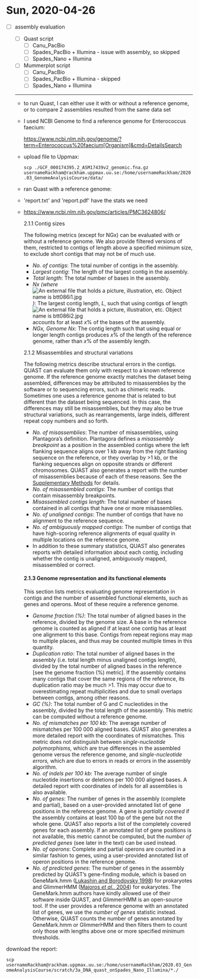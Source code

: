 # Sun, 2020-04-26

- [ ] assembly evaluation

  - [ ] Quast script  
    - [ ] Canu_PacBio
    - [ ] Spades_PacBio + Illumina - issue with assembly, so skipped
    - [ ] Spades_Nano + Illumina
  - [ ] Mummerplot script 
    - [ ] Canu_PacBio
    - [ ] Spades_PacBio + Illumina - skipped
    - [ ] Spades_Nano + Illumina

  ------

  * to run Quast, I can either use it with or without a reference genome, or to compare 2 assemblies resulted from the same data set

  * I used NCBI Genome to find a reference genome for Enterococcus faecium:

    https://www.ncbi.nlm.nih.gov/genome/?term=Enterococcus%20faecium[Organism]&cmd=DetailsSearch

  * upload file to Uppmax:

    `scp ./GCF_000174395.2_ASM17439v2_genomic.fna.gz usernameRackham@rackham.uppmax.uu.se:/home/usernameRackham/2020.03_GenomeAnalysisCourse/data/`

  * ran Quast with a reference genome:

  * 'report.txt' and 'report.pdf' have the stats we need

  * https://www.ncbi.nlm.nih.gov/pmc/articles/PMC3624806/ 

    2.1.1 Contig sizes

    The following metrics (except for NGx) can be evaluated with or without a  reference genome. We also provide filtered versions of them, restricted  to contigs of length above a specified minimum size, to exclude short  contigs that may not be of much use.

    - *No. of contigs*: The total number of contigs in the assembly.
    - *Largest contig*: The length of the largest contig in the assembly.
    - *Total length*: The total number of bases in the assembly.
    - *Nx (where* ![An external file that holds a picture, illustration, etc. Object name is btt086i1.jpg](https://www.ncbi.nlm.nih.gov/pmc/articles/PMC3624806/bin/btt086i1.jpg)*)*: The largest contig length, *L*, such that using contigs of length ![An external file that holds a picture, illustration, etc. Object name is btt086i2.jpg](https://www.ncbi.nlm.nih.gov/pmc/articles/PMC3624806/bin/btt086i2.jpg) accounts for at least *x*% of the bases of the assembly.
    - *NGx, Genome Nx*: The contig length such that using equal or longer length contigs produces *x*% of the length of the reference genome, rather than *x*% of the assembly length.

    2.1.2 Misassemblies and structural variations 

    The following metrics describe structural errors in the contigs. QUAST can  evaluate them only with respect to a known reference genome. If the  reference genome exactly matches the dataset being assembled,  differences may be attributed to misassemblies by the software or to  sequencing errors, such as chimeric reads. Sometimes one uses a  reference genome that is related to but different than the dataset being sequenced. In this case, the differences may still be misassemblies,  but they may also be true structural variations, such as rearrangements, large indels, different repeat copy numbers and so forth.

    - *No. of misassemblies*: The number of misassemblies, using Plantagora’s definition. Plantagora defines a *misassembly breakpoint* as a position in the assembled contigs where the left flanking sequence aligns over 1 kb away from the right flanking sequence on the  reference, or they overlap by >1 kb, or the flanking sequences align  on opposite strands or different chromosomes. QUAST also generates a  report with the number of misassemblies because of each of these  reasons. See the [Supplementary Methods](http://bioinformatics.oxfordjournals.org/lookup/suppl/doi:10.1093/bioinformatics/btt086/-/DC1) for details.
    - *No. of misassembled contigs*: The number of contigs that contain misassembly breakpoints.
    - *Misassembled contigs length*: The total number of bases contained in all contigs that have one or more misassemblies.
    - *No. of unaligned contigs*: The number of contigs that have no alignment to the reference sequence.
    - *No. of ambiguously mapped contigs*: The number of contigs that have high-scoring reference alignments of  equal quality in multiple locations on the reference genome.
    - In addition to these summary statistics, QUAST also generates reports with detailed information about each contig, including whether the contig is unaligned, ambiguously mapped, misassembled or correct.

    

    

    #### 2.1.3 Genome representation and its functional elements 

    This section lists metrics evaluating genome representation in contigs and  the number of assembled functional elements, such as genes and operons.  Most of these require a reference genome.

    - *Genome fraction (%)*: The total number of aligned bases in the reference, divided by the  genome size. A base in the reference genome is counted as aligned if at  least one contig has at least one alignment to this base. Contigs from  repeat regions may map to multiple places, and thus may be counted  multiple times in this quantity.
    - *Duplication ratio*: The total number of aligned bases in the assembly (i.e. total length  minus unaligned contigs length), divided by the total number of aligned  bases in the reference [see the genome fraction (%) metric]. If the  assembly contains many contigs that cover the same regions of the  reference, its duplication ratio may be much >1. This may occur due  to overestimating repeat multiplicities and due to small overlaps  between contigs, among other reasons.
    - *GC (%)*: The total number of G and C nucleotides in the assembly, divided by the total length of the assembly. This metric can be computed without a  reference genome.
    - *No. of mismatches per 100 kb*: The average number of mismatches per 100 000 aligned bases. QUAST also  generates a more detailed report with the coordinates of mismatches.  This metric does not distinguish between *single-nucleotide polymorphisms,* which are true differences in the assembled genome versus the reference genome, and *single-nucleotide errors,* which are due to errors in reads or errors in the assembly algorithm.
    - *No. of indels per 100 kb*: The average number of single nucleotide insertions or deletions per 100 000 aligned bases. A detailed report with coordinates of indels for all assemblies is also available.
    - *No. of genes*: The number of genes in the assembly (complete and partial), based on a  user-provided annotated list of gene positions in the reference genome. A gene is *partially covered* if the assembly contains at least  100 bp of the gene but not the whole gene. QUAST also reports a list of  the completely covered genes for each assembly. If an annotated list of  gene positions is not available, this metric cannot be computed, but the *number of predicted genes* (see later in the text) can be used instead.
    - *No. of operons*: Complete and partial operons are counted in a similar fashion to genes, using a user-provided annotated list of operon positions in the  reference genome.
    - *No. of predicted genes*: The number of genes in the assembly predicted by QUAST’s gene-finding module, which is based on GeneMark.hmm ([Lukashin and Borodovsky 1998](https://www.ncbi.nlm.nih.gov/pmc/articles/PMC3624806/#btt086-B16)) for prokaryotes and GlimmerHMM ([Majoros *et al.*, 2004](https://www.ncbi.nlm.nih.gov/pmc/articles/PMC3624806/#btt086-B10)) for eukaryotes. The GeneMark.hmm authors have kindly allowed use of  their software inside QUAST, and GlimmerHMM is an open-source tool. If  the user provides a reference genome with an annotated list of genes, we use the *number of genes* statistic instead. Otherwise, QUAST  counts the number of genes annotated by GeneMark.hmm or GlimmerHMM and  then filters them to count only those with lengths above one or more  specified minimum thresholds.

download the report:

`scp usernameRackham@rackham.uppmax.uu.se:/home/usernameRackham/2020.03_GenomeAnalysisCourse/scratch/3a_DNA_quast_onSpades_Nano_Illumina/*./`


